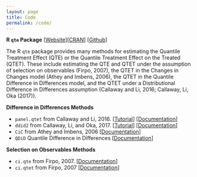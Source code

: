```yaml
---
layout: page
title: Code
permalink: /code/
---
```


**R `qte` Package** [[Website](http://bcallaway11.github.io/qte/)][[CRAN](https://cran.r-project.org/web/packages/qte/index.html)] [[Github](https://github.com/bcallaway11/qte)]

The R `qte` package provides many methods for estimating the Quantile Treatment Effect (QTE) or the Quantile Treatment Effect on the Treated (QTET). These include estimating the QTE and QTET under the assumption of selection on observables (Firpo, 2007), the QTET in the Changes in Changes model (Athey and Imbens, 2006), the QTET in the Quantile Difference in Differences model, and the QTET under a Distributional Difference in Differences assumption (Callaway and Li, 2016; Callaway, Li, Oka (2017)).

**Difference in Differences Methods**

  * `panel.qtet` from Callaway and Li, 2016. [[Tutorial](http://bcallaway11.github.io/qte/articles/panel-qtet.html)] [[Documentation](http://bcallaway11.github.io/qte/reference/panel-qtet.html)]
  * `ddid2` from Callaway, Li, and Oka, 2017.  [[Tutorial](http://bcallaway11.github.io/qte/articles/ddid2.html)] [[Documentation](http://bcallaway11.github.io/qte/reference/ddid2.html)]
  * `CiC` from Athey and Imbens, 2006 [[Documentation](http://bcallaway11.github.io/qte/reference/CiC.html)]
  * `QDiD` Quantile Difference in Differences [[Documentation](http://bcallaway11.github.io/qte/reference/QDiD.html)]

**Selection on Observables Methods**

  * `ci.qte` from Firpo, 2007.  [[Documentation](http://bcallaway11.github.io/qte/reference/ci-qte.html)]
  * `ci.qtet` from Firpo, 2007 [[Documentation](http://bcallaway11.github.io/qte/reference/ci-qtet.html)]

